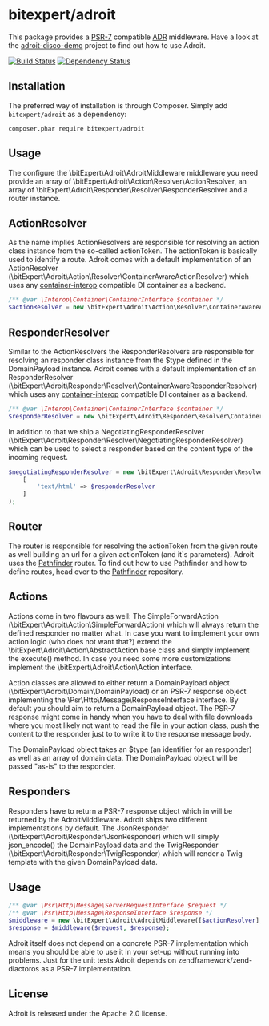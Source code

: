 # bitexpert/adroit
This package provides a [PSR-7](http://www.php-fig.org/psr/psr-7/) compatible [ADR](http://pmjones.io/adr/) middleware. 
Have a look at the [adroit-disco-demo](https://github.com/bitExpert/adroit-disco-demo) project to find out how to use
Adroit.

[![Build Status](https://travis-ci.org/bitExpert/adroit.svg?branch=release%2Fr0.3.0)](https://travis-ci.org/bitExpert/adroit)
[![Dependency Status](https://www.versioneye.com/php/bitexpert:adroit/0.3.1/badge?style=flat)](https://www.versioneye.com/php/bitexpert:adroit/0.3.1)


Installation
------------

The preferred way of installation is through Composer. Simply add `bitexpert/adroit` as a dependency:

```
composer.phar require bitexpert/adroit
```

Usage
-----

The configure the \bitExpert\Adroit\AdroitMiddleware middleware you need provide an array of 
\bitExpert\Adroit\Action\Resolver\ActionResolver, an array of \bitExpert\Adroit\Responder\Resolver\ResponderResolver and
a router instance.

ActionResolver
--------------

As the name implies ActionResolvers are responsible for resolving an action class instance from the so-called actionToken.
The actionToken is basically used to identify a route. Adroit comes with a default implementation of an ActionResolver 
(\bitExpert\Adroit\Action\Resolver\ContainerAwareActionResolver) which uses any 
[container-interop](https://github.com/container-interop/container-interop) compatible DI container as a backend.

```php
/** @var \Interop\Container\ContainerInterface $container */
$actionResolver = new \bitExpert\Adroit\Action\Resolver\ContainerAwareActionResolver($container);
```

ResponderResolver
-----------------

Similar to the ActionResolvers the ResponderResolvers are responsible for resolving an responder class instance from the
$type defined in the DomainPayload instance. Adroit comes with a default implementation of an ResponderResolver 
(\bitExpert\Adroit\Responder\Resolver\ContainerAwareResponderResolver) which uses any 
[container-interop](https://github.com/container-interop/container-interop) compatible DI container as a backend.

```php
/** @var \Interop\Container\ContainerInterface $container */
$responderResolver = new \bitExpert\Adroit\Responder\Resolver\ContainerAwareResponderResolver($container);
```

In addition to that we ship a NegotiatingResponderResolver (\bitExpert\Adroit\Responder\Resolver\NegotiatingResponderResolver)
which can be used to select a responder based on the content type of the incoming request.

```php
$negotiatingResponderResolver = new \bitExpert\Adroit\Responder\Resolver\NegotiatingResponderResolver(
    [
        'text/html' => $responderResolver
    ]
);
```

Router
------

The router is responsible for resolving the actionToken from the given route as well building an url for a given 
actionToken (and it`s parameters). Adroit uses the [Pathfinder](https://github.com/bitExpert/pathfinder) router. 
To find out how to use Pathfinder and how to define routes, head over to the [Pathfinder](https://github.com/bitExpert/pathfinder)
repository.

Actions
-------

Actions come in two flavours as well: The SimpleForwardAction (\bitExpert\Adroit\Action\SimpleForwardAction) which will
always return the defined responder no matter what. In case you want to implement your own action logic (who does not 
want that?) extend the \bitExpert\Adroit\Action\AbstractAction base class and simply implement the execute() method. In
case you need some more customizations implement the \bitExpert\Adroit\Action\Action interface.

Action classes are allowed to either return a DomainPayload object (\bitExpert\Adroit\Domain\DomainPayload) or an PSR-7
response object implementing the \Psr\Http\Message\ResponseInterface interface. By default you should aim to return a 
DomainPayload object. The PSR-7 response might come in handy when you have to deal with file downloads where you most 
likely not want to read the file in your action class, push the content to the responder just to to write it to the response
message body.

The DomainPayload object takes an $type (an identifier for an responder) as well as an array of domain data. The 
DomainPayload object will be passed "as-is" to the responder.

Responders
----------

Responders have to return a PSR-7 response object which in will be returned by the AdroitMiddleware. Adroit ships two
different implementations by default. The JsonResponder (\bitExpert\Adroit\Responder\JsonResponder) which will simply 
json_encode() the DomainPayload data and the TwigResponder (\bitExpert\Adroit\Responder\TwigResponder) which will render
a Twig template with the given DomainPayload data.

Usage
-----

```php
/** @var \Psr\Http\Message\ServerRequestInterface $request */
/** @var \Psr\Http\Message\ResponseInterface $response */
$middleware = new \bitExpert\Adroit\AdroitMiddleware([$actionResolver], [$responderResolver], $router);
$response = $middleware($request, $response);
```

Adroit itself does not depend on a concrete PSR-7 implementation which means you should be able to use it in your set-up
without running into problems. Just for the unit tests Adroit depends on zendframework/zend-diactoros as a PSR-7 implementation.

License
-------

Adroit is released under the Apache 2.0 license.
